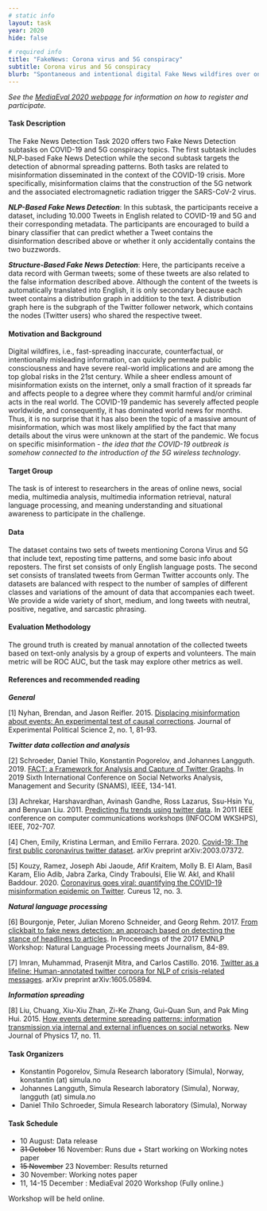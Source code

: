 ```yaml
---
# static info
layout: task
year: 2020
hide: false

# required info
title: "FakeNews: Corona virus and 5G conspiracy"
subtitle: Corona virus and 5G conspiracy
blurb: "Spontaneous and intentional digital Fake News wildfires over on-line social media can be as dangerous as natural fires. A new generation of data mining and analysis algorithms is required for early detection and tracking of information waves. This task focuses on the analysis of tweets around Coronavirus and 5G conspiracy theories in order to detect misinformation spreaders."
---
```


<!-- # please respect the structure below-->
*See the [MediaEval 2020 webpage](https://multimediaeval.github.io/editions/2020/) for information on how to register and participate.*

#### Task Description
The Fake News Detection Task 2020 offers two Fake News Detection subtasks on COVID-19 and 5G conspiracy topics. The first subtask includes NLP-based Fake News Detection while the second subtask targets the detection of abnormal spreading patterns. Both tasks are related to misinformation disseminated in the context of the COVID-19 crisis. More specifically, misinformation claims that the construction of the 5G network and the associated electromagnetic radiation trigger the SARS-CoV-2 virus. 

***NLP-Based Fake News Detection***: In this subtask, the participants receive a dataset, including 10.000 Tweets in English related to COVID-19 and 5G and their corresponding metadata. The participants are encouraged to build a binary classifier that can predict whether a Tweet contains the disinformation described above or whether it only accidentally contains the two buzzwords.

***Structure-Based Fake News Detection***: Here, the participants receive a data record with German tweets; some of these tweets are also related to the false information described above. Although the content of the tweets is automatically translated into English, it is only secondary because each tweet contains a distribution graph in addition to the text. A distribution graph here is the subgraph of the Twitter follower network, which contains the nodes (Twitter users) who shared the respective tweet. 


#### Motivation and Background
Digital wildfires, i.e., fast-spreading inaccurate, counterfactual, or intentionally misleading information, can quickly permeate public consciousness and have severe real-world implications and are among the top global risks in the 21st century. While a sheer endless amount of misinformation exists on the internet, only a small fraction of it spreads far and affects people to a degree where they commit harmful and/or criminal acts in the real world. The COVID-19 pandemic has severely affected people worldwide, and consequently, it has dominated world news for months. Thus, it is no surprise that it has also been the topic of a massive amount of misinformation, which was most likely amplified by the fact that many details about the virus were unknown at the start of the pandemic. We focus on specific misinformation - *the idea that the COVID-19 outbreak is somehow connected to the introduction of the 5G wireless technology*.

#### Target Group
The task is of interest to researchers in the areas of online news, social media, multimedia analysis, multimedia information retrieval, natural language processing, and meaning understanding and situational awareness to participate in the challenge.


#### Data
The dataset contains two sets of tweets mentioning Corona Virus and 5G that include text, reposting time patterns, and some basic info about reposters. The first set consists of only English language posts. The second set consists of translated tweets from German Twitter accounts only. The datasets are balanced with respect to the number of samples of different classes and variations of the amount of data that accompanies each tweet. We provide a wide variety of short, medium, and long tweets with neutral, positive, negative, and sarcastic phrasing.


#### Evaluation Methodology
The ground truth is created by manual annotation of the collected tweets based on text-only analysis by a group of experts and volunteers. The main metric will be ROC AUC, but the task may explore other metrics as well.


#### References and recommended reading

***General***

[1] Nyhan, Brendan, and Jason Reifler. 2015. [Displacing misinformation about events: An experimental test of causal corrections](https://www.cambridge.org/core/journals/journal-of-experimental-political-science/article/displacing-misinformation-about-events-an-experimental-test-of-causal-corrections/69550AB61F4E3F7C2CD03532FC740D05#). Journal of Experimental Political Science 2, no. 1, 81-93.

***Twitter data collection and analysis***

[2] Schroeder, Daniel Thilo, Konstantin Pogorelov, and Johannes Langguth. 2019. [FACT: a Framework for Analysis and Capture of Twitter Graphs](https://ieeexplore.ieee.org/document/8931870). In 2019 Sixth International Conference on Social Networks Analysis, Management and Security (SNAMS), IEEE, 134-141.

[3] Achrekar, Harshavardhan, Avinash Gandhe, Ross Lazarus, Ssu-Hsin Yu, and Benyuan Liu. 2011. [Predicting flu trends using twitter data](https://ieeexplore.ieee.org/document/5928903). In 2011 IEEE conference on computer communications workshops (INFOCOM WKSHPS), IEEE, 702-707.

[4] Chen, Emily, Kristina Lerman, and Emilio Ferrara. 2020. [Covid-19: The first public coronavirus twitter dataset](https://arxiv.org/abs/2003.07372v1?utm_source=feedburner&utm_medium=feed&utm_campaign=Feed%3A+CoronavirusArXiv+%28Coronavirus+Research+at+ArXiv%29). arXiv preprint arXiv:2003.07372.

[5] Kouzy, Ramez, Joseph Abi Jaoude, Afif Kraitem, Molly B. El Alam, Basil Karam, Elio Adib, Jabra Zarka, Cindy Traboulsi, Elie W. Akl, and Khalil Baddour. 2020. [Coronavirus goes viral: quantifying the COVID-19 misinformation epidemic on Twitter](https://www.ncbi.nlm.nih.gov/pmc/articles/PMC7152572/). Cureus 12, no. 3.

***Natural language processing***

[6] Bourgonje, Peter, Julian Moreno Schneider, and Georg Rehm. 2017. [From clickbait to fake news detection: an approach based on detecting the stance of headlines to articles](https://www.aclweb.org/anthology/W17-4215/). In Proceedings of the 2017 EMNLP Workshop: Natural Language Processing meets Journalism, 84-89.

[7] Imran, Muhammad, Prasenjit Mitra, and Carlos Castillo. 2016. [Twitter as a lifeline: Human-annotated twitter corpora for NLP of crisis-related messages](https://arxiv.org/abs/1605.05894). arXiv preprint arXiv:1605.05894.

***Information spreading***

[8] Liu, Chuang, Xiu-Xiu Zhan, Zi-Ke Zhang, Gui-Quan Sun, and Pak Ming Hui. 2015. [How events determine spreading patterns: information transmission via internal and external influences on social networks](https://iopscience.iop.org/article/10.1088/1367-2630/17/11/113045/pdf). New Journal of Physics 17, no. 11.

<!-- # Please use the ACM format for references https://www.acm.org/publications/authors/reference-formatting (but no DOI needed)-->
<!-- # The paper title should be a hyperlink leading to the paper online-->



#### Task Organizers
* Konstantin Pogorelov, Simula Research laboratory (Simula), Norway, konstantin (at) simula.no
* Johannes Langguth, Simula Research laboratory (Simula), Norway, langguth (at) simula.no
* Daniel Thilo Schroeder, Simula Research laboratory (Simula), Norway

<!-- # add the email address of the contact organizer-->


#### Task Schedule
* 10 August: Data release <!-- # Replace XX with your date. Latest possible is 31 July-->
* ~~31 October~~ 16 November: Runs due + Start working on Working notes paper <!-- # Replace XX with your date. Latest possible is 31 October-->
* ~~15 November~~ 23 November: Results returned  <!-- Fixed. Please do not change-->
* 30 November: Working notes paper  <!-- Fixed. Please do not change-->
* 11, 14-15 December : MediaEval 2020 Workshop (Fully online.) <!-- Fixed. Please do not change-->

Workshop will be held online. 

